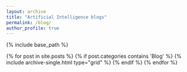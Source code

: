 ```yaml
---
layout: archive
title: "Artificial Intelligence blogs"
permalink: /blog/
author_profile: true  
---
```


{% include base_path %}

<div class="grid__wrapper">
  {% for post in site.posts %}
    {% if post.categories contains 'Blog' %}
      {% include archive-single.html type="grid" %}
    {% endif %}
  {% endfor %}
</div>
